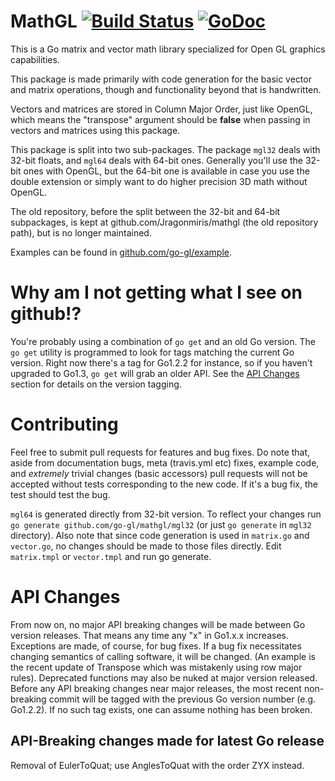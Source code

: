# MathGL [![Build Status](https://travis-ci.org/go-gl/mathgl.svg?branch=master)](https://travis-ci.org/go-gl/mathgl) [![GoDoc](https://godoc.org/github.com/go-gl/mathgl?status.svg)](https://godoc.org/github.com/go-gl/mathgl)

This is a Go matrix and vector math library specialized for Open GL graphics capabilities.

This package is made primarily with code generation for the basic vector and matrix operations, though and functionality beyond that is handwritten.

Vectors and matrices are stored in Column Major Order, just like OpenGL, which means the "transpose" argument should be **false** when passing in vectors and matrices using this package.

This package is split into two sub-packages. The package `mgl32` deals with 32-bit floats, and `mgl64` deals with 64-bit ones. Generally you'll use the 32-bit ones with OpenGL, but the 64-bit one is available in case you use the double extension or simply want to do higher precision 3D math without OpenGL.

The old repository, before the split between the 32-bit and 64-bit subpackages, is kept at github.com/Jragonmiris/mathgl (the old repository path), but is no longer maintained.

Examples can be found in [github.com/go-gl/example](https://github.com/go-gl/example).

Why am I not getting what I see on github!?
===========================================

You're probably using a combination of `go get` and an old Go version. The `go get` utility is programmed to look for tags matching the current Go version. Right now there's a tag for Go1.2.2 for instance, so if you haven't upgraded to Go1.3, `go get` will grab an older API. See the [API Changes](https://github.com/go-gl/mathgl#api-changes) section for details on the version tagging.

Contributing
============

Feel free to submit pull requests for features and bug fixes. Do note that, aside from documentation bugs, meta (travis.yml etc) fixes, example code, and *extremely* trivial changes (basic accessors) pull requests will not be accepted without tests corresponding to the new code. If it's a bug fix, the test should test the bug.

`mgl64` is generated directly from 32-bit version. To reflect your changes run `go generate github.com/go-gl/mathgl/mgl32` (or just `go generate` in `mgl32` directory). Also note that since code generation is used in `matrix.go` and `vector.go`, no changes should be made to those files directly. Edit `matrix.tmpl` or `vector.tmpl` and run go generate.

API Changes
===========

From now on, no major API breaking changes will be made between Go version releases. That means any time any "x" in Go1.x.x increases. Exceptions are made, of course, for bug fixes. If a bug fix necessitates changing semantics of calling software, it will be changed. (An example is the recent update of Transpose which was mistakenly using row major rules). Deprecated functions may also be nuked at major version released. Before any API breaking changes near major releases, the most recent non-breaking commit will be tagged with the previous Go version number (e.g. Go1.2.2). If no such tag exists, one can assume nothing has been broken.

API-Breaking changes made for latest Go release
-----------------------------------------------

Removal of EulerToQuat; use AnglesToQuat with the order ZYX instead.

